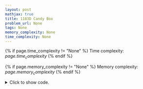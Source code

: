 ```yaml
---
layout: post
mathjax: true
title: 1183D Candy Box
problem_url: None
tags: None
memory_complexity: None
time_complexity: None
---
```




{% if page.time_complexity != "None" %}
Time complexity: ${{ page.time_complexity }}$
{% endif %}

{% if page.memory_complexity != "None" %}
Memory complexity: ${{ page.memory_complexity }}$
{% endif %}

<details>
<summary>
<p style="display:inline">Click to show code.</p>
</summary>
```cpp
{% raw %}
using namespace std;
using ll = long long;
using ii = pair<int, int>;
using vi = vector<int>;
int main(void)
{
    int t;
    cin >> t;
    while (t--)
    {
        int n;
        cin >> n;
        vi cnt(n + 1);
        for (int i = 0; i < n; ++i)
        {
            int ai;
            cin >> ai;
            cnt[ai]++;
        }
        multiset<int, greater<int>> s;
        for (int i = 1; i <= n; ++i)
            if (cnt[i] > 0)
                s.insert(cnt[i]);
        int cur = *s.begin(), ans = 0;
        for (auto x : s)
        {
            ans += min(cur, x);
            cur = min(cur, x);
            cur--;
            if (cur == 0)
                break;
        }
        cout << ans << endl;
    }
    return 0;
}

{% endraw %}
```
</details>

